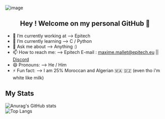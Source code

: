 ![image](https://user-images.githubusercontent.com/91740535/149844050-d2029860-e118-454a-9dda-7da592e341ae.png)


<h2 align="center"> Hey ! Welcome on my personal GitHub 👋 </h4>

- 🏫 I’m currently working at --> Epitech
- 🌱 I’m currently learning --> C / Python
- 💬 Ask me about --> Anything :)
- 📫 How to reach me: --> Epitech E-mail : maxime.mallet@epitech.eu || [Discord](dsc.bio/MaxAuMax)
- 😄 Pronouns: --> He / Him
- ⚡ Fun fact: --> I am 25% Moroccan and Algerian 🇲🇦 🇩🇿 (even tho i'm white like milk)

## My Stats
![Anurag's GitHub stats](https://github-readme-stats.vercel.app/api?username=MaxAuMax)                                        
![Top Langs](https://github-readme-stats.vercel.app/api/top-langs/?username=MaxAuMax&layout=compact)
